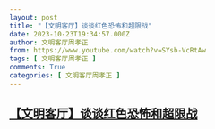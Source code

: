 ```yaml
---
layout: post
title: "【文明客厅】谈谈红色恐怖和超限战"
date: 2023-10-23T19:34:57.000Z
author: 文明客厅周孝正
from: https://www.youtube.com/watch?v=SYsb-VcRtAw
tags: [ 文明客厅周孝正 ]
comments: True
categories: [ 文明客厅周孝正 ]
---
```

<!--1698089697000-->
[【文明客厅】谈谈红色恐怖和超限战](https://www.youtube.com/watch?v=SYsb-VcRtAw)
------

<div>

</div>
